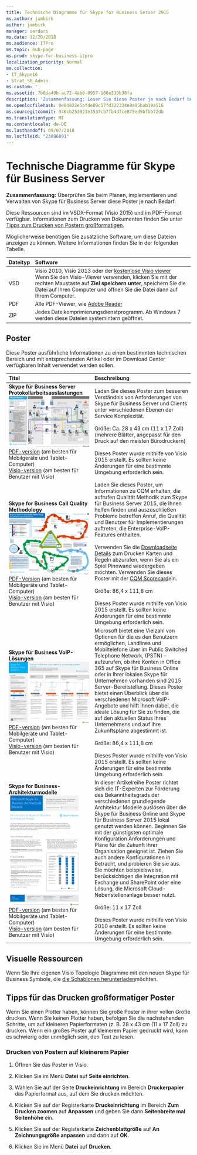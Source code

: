 ```yaml
---
title: Technische Diagramme für Skype for Business Server 2015
ms.author: jambirk
author: jambirk
manager: serdars
ms.date: 12/20/2018
ms.audience: ITPro
ms.topic: hub-page
ms.prod: skype-for-business-itpro
localization_priority: Normal
ms.collection:
- IT_Skype16
- Strat_SB_Admin
ms.custom: ''
ms.assetid: 7b6da49b-ac72-4ab0-8957-166e330b38fa
description: 'Zusammenfassung: Lesen Sie diese Poster je nach Bedarf beim Planen, implementieren und Verwalten von Skype für Business Server.'
ms.openlocfilehash: 0e0d822e5afde89c57fd322334e8a95bab19a516
ms.sourcegitcommit: 940cb253923e3537cb7fb4d7ce875ed9bfbb72db
ms.translationtype: MT
ms.contentlocale: de-DE
ms.lasthandoff: 09/07/2018
ms.locfileid: "23886091"
---
```

# <a name="technical-diagrams-for-skype-for-business-server"></a>Technische Diagramme für Skype für Business Server 

**Zusammenfassung:** Überprüfen Sie beim Planen, implementieren und Verwalten von Skype für Business Server diese Poster je nach Bedarf.
  
Diese Ressourcen sind im VSDX-Format (Visio 2015) und im PDF-Format verfügbar. Informationen zum Drucken von Dokumenten finden Sie unter [Tipps zum Drucken von Postern großformatigen](technical-diagrams.md#tips).
  
Möglicherweise benötigen Sie zusätzliche Software, um diese Dateien anzeigen zu können. Weitere Informationen finden Sie in der folgenden Tabelle.
  
|Dateityp|Software|
|:--- |:--- |
|VSD  <br/> |Visio 2010, Visio 2013 oder der [kostenlose Visio viewer](https://go.microsoft.com/fwlink/p/?LinkId=393676) <br/> Wenn Sie den Visio-Viewer verwenden, klicken Sie mit der rechten Maustaste auf **Ziel speichern unter**, speichern Sie die Datei auf Ihren Computer und öffnen Sie die Datei dann auf Ihrem Computer.  <br/> |
|PDF  <br/> |Alle PDF-Viewer, wie [Adobe Reader](https://go.microsoft.com/fwlink/p/?LinkId=393675) <br/> |
|ZIP  <br/> |Jedes Dateikomprimierungsdienstprogramm. Ab Windows 7 werden diese Dateien systemintern geöffnet.  <br/> |
   
## <a name="posters"></a>Poster

Diese Poster ausführliche Informationen zu einen bestimmten technischen Bereich und mit entsprechenden Artikel oder im Download Center verfügbaren Inhalt verwendet werden sollen. 
  
|**Titel**|**Beschreibung**|
|:-----|:-----|
|**Skype für Business Server Protokollarbeitsauslastungen** <br/>![SfB-Poster für Protokoll-Arbeitsauslastungen](media/0dccf933-eab3-4793-a8a4-4f6b9b0b4fa0.png)<br/>[PDF-version](https://go.microsoft.com/fwlink/p/?LinkId=550989) (am besten für Mobilgeräte und Tablet-Computer) <br/> [Visio-version](https://go.microsoft.com/fwlink/p/?LinkId=550991) (am besten für Benutzer mit Visio) <br/> |Laden Sie dieses Poster zum besseren Verständnis von Anforderungen von Skype für Business Server und Clients unter verschiedenen Ebenen der Service Komplexität.<br/>  <br/> Größe: Ca. 28 x 43 cm (11 x 17 Zoll) (mehrere Blätter, angepasst für den Druck auf den meisten Bürodruckern)  <br/> <br/> Dieses Poster wurde mithilfe von Visio 2015 erstellt. Es sollten keine Änderungen für eine bestimmte Umgebung erforderlich sein.  <br/> |
|**Skype for Business Call Quality Methodology** <br/> ![Miniaturansicht des Posters CQM](media/69d33707-8dc4-446a-8d72-0a77be59a64a.png)[PDF-Version](https://go.microsoft.com/fwlink/p/?LinkId=617899) (am besten für Mobilgeräte und Tablet-Computer) <br/> [Visio-version](https://go.microsoft.com/fwlink/p/?LinkId=617900) (am besten für Benutzer mit Visio) <br/> |Laden Sie dieses Poster, um Informationen zu CQM erhalten, die aufrufen Qualität Methodik zum Skype für Business Server 2015, die Ihnen helfen finden und auszuschließen Probleme betreffen Anruf, die Qualität und Benutzer für Implementierungen auftreten, die Enterprise-VoIP-Features enthalten.  <br/> <br/> Verwenden Sie die [Downloadseite Details](https://go.microsoft.com/fwlink/p/?LinkId=617898) zum Drucken Karten und Regeln abzurufen, wenn Sie als ein Spiel Pinnwand wiedergeben möchten. Verwenden Sie dieses Poster mit der [CQM Scorecard](https://go.microsoft.com/fwlink/p/?LinkId=617904)ein.  <br/><br/> Größe: 86,4 x 111,8 cm  <br/> <br/> Dieses Poster wurde mithilfe von Visio 2015 erstellt. Es sollten keine Änderungen für eine bestimmte Umgebung erforderlich sein.<br/> |
|**Skype für Business VoIP-Lösungen** <br/> ![Poster VoIP-Lösung planen – Miniaturansicht](media/1d3371f3-d554-4d6b-ac4f-a927bbe50b26.png) <br/> [PDF-version](https://go.microsoft.com/fwlink/?linkid=869123) (am besten für Mobilgeräte und Tablet-Computer) <br/> [Visio-version](https://go.microsoft.com/fwlink/?linkid=869124) (am besten für Benutzer mit Visio) <br/> |Microsoft bietet eine Vielzahl von Optionen für die es den Benutzern ermöglichen, Landlines und Mobiltelefone über im Public Switched Telephone Network, (PSTN) – aufzurufen, ob ihre Konten in Office 365 auf Skype für Business Online oder in Ihrer lokalen Skype für Unternehmen vorhanden sind 2015 Server-Bereitstellung. Dieses Poster bietet einen Überblick über die verschiedenen Microsoft VoIP-Angebote und hilft Ihnen dabei, die ideale Lösung für Sie zu finden, die auf den aktuellen Status Ihres Unternehmens und auf Ihre Zukunftspläne abgestimmt ist. <br/> <br/> Größe: 86,4 x 111,8 cm  <br/><br/> Dieses Poster wurde mithilfe von Visio 2015 erstellt. Es sollten keine Änderungen für eine bestimmte Umgebung erforderlich sein.  <br/> |
|**Skype for Business-Architekturmodelle** <br/> ![Miniaturansicht für Skype for Business-Architekturmodelle](media/0734153f-af7b-4cf3-b095-96bdd1de3fb0.png) <br/> [PDF-version](https://go.microsoft.com/fwlink/?linkid=869125) (am besten für Mobilgeräte und Tablet-Computer) <br/> [Visio-version](https://go.microsoft.com/fwlink/?linkid=869126) (am besten für Benutzer mit Visio) <br/> |In dieser Artikelreihe Poster richtet sich die IT-Experten zur Förderung des Bekanntheitsgrads der verschiedenen grundlegende Architektur Modelle auslösen über die Skype für Business Online und Skype für Business Server 2015 lokal genutzt werden können. Beginnen Sie mit der günstigsten optimale Konfiguration Anforderungen und Pläne für die Zukunft Ihrer Organisation geeignet ist. Ziehen Sie auch andere Konfigurationen in Betracht, und probieren Sie sie aus. Sie möchten beispielsweise, berücksichtigen die Integration mit Exchange und SharePoint oder eine Lösung, die Microsoft Cloud-Nebenstellenanlage besser nutzt.  <br/><br/> Größe: 11 x 17 Zoll  <br/><br/> Dieses Poster wurde mithilfe von Visio 2010 erstellt. Es sollten keine Änderungen für eine bestimmte Umgebung erforderlich sein.  <br/> |
   
## <a name="visual-assets"></a>Visuelle Ressourcen

Wenn Sie Ihre eigenen Visio Topologie Diagramme mit den neuen Skype für Business Symbole, die [die Schablonen herunterladen](https://go.microsoft.com/fwlink/p/?LinkId=550985)möchten.
  
## <a name="tips-for-printing-large-format-posters"></a>Tipps für das Drucken großformatiger Poster
<a name="tips"> </a>

Wenn Sie einen Plotter haben, können Sie große Poster in ihrer vollen Größe drucken. Wenn Sie keinen Plotter haben, befolgen Sie die nachstehenden Schritte, um auf kleineren Papierformaten (z. B. 28 x 43 cm (11 x 17 Zoll) zu drucken. Wenn ein großes Poster auf kleinerem Papier gedruckt wird, kann es schwierig oder unmöglich sein, den Text zu lesen.
  
### <a name="print-posters-on-smaller-paper"></a>Drucken von Postern auf kleinerem Papier

1. Öffnen Sie das Poster in Visio.
    
2. Klicken Sie im Menü **Datei** auf **Seite einrichten**.
    
3. Wählen Sie auf der Seite **Druckeinrichtung** im Bereich **Druckerpapier** das Papierformat aus, auf dem Sie drucken möchten.
    
4. Klicken Sie auf der Registerkarte **Druckeinrichtung** im Bereich **Zum Drucken zoomen** auf **Anpassen** und geben Sie dann **Seitenbreite mal Seitenhöhe** ein.
    
5. Klicken Sie auf der Registerkarte **Zeichenblattgröße** auf **An Zeichnungsgröße anpassen** und dann auf **OK**. 
    
6. Klicken Sie im Menü **Datei** auf **Drucken**. 
    

